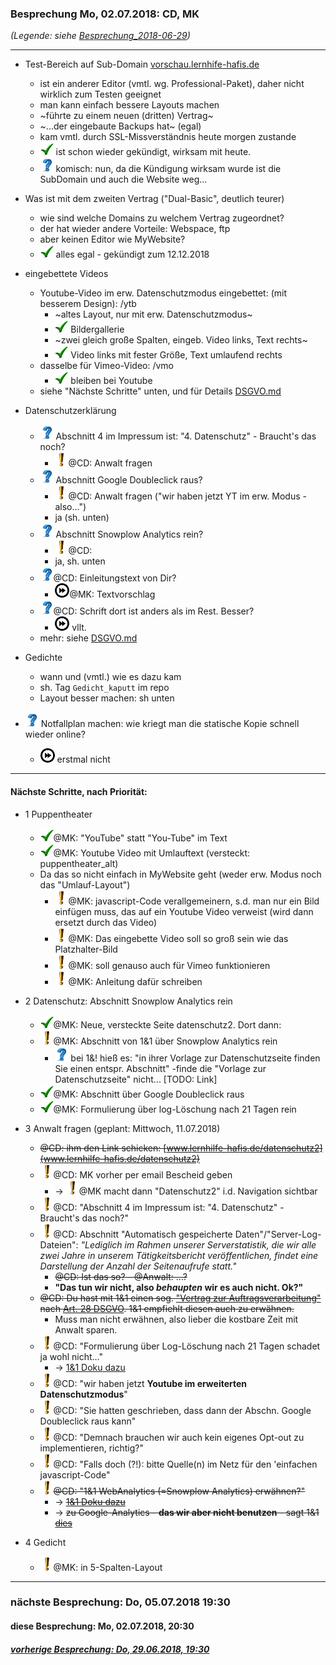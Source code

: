 ### Besprechung Mo, 02.07.2018: CD, MK ###
*(Legende: siehe [Besprechung_2018-06-29](Besprechung_2018-06-29.md))*

---

- Test-Bereich auf Sub-Domain [vorschau.lernhife-hafis.de](http://vorschau.lernhilfe-hafis.de)
  * ist ein anderer Editor (vmtl. wg. Professional-Paket), daher nicht wirklich zum Testen geeignet
  * man kann einfach bessere Layouts machen
  * ~führte zu einem neuen (dritten) Vertrag~
  * ~...der eingebaute Backups hat~ (egal)
  * kam vmtl. durch SSL-Missverständnis heute morgen zustande
  * ![check](i/check.png) ist schon wieder gekündigt, wirksam mit heute.
  * ![?](i/question.png) komisch: nun, da die Kündigung wirksam wurde ist die SubDomain und auch die Website weg...
  >

- Was ist mit dem zweiten Vertrag ("Dual-Basic", deutlich teurer)
  * wie sind welche Domains zu welchem Vertrag zugeordnet?
  * der hat wieder andere Vorteile: Webspace, ftp
  * aber keinen Editor wie MyWebsite?
  * ![check](i/check.png) alles egal - gekündigt zum 12.12.2018
  >

- eingebettete Videos
  * Youtube-Video im erw. Datenschutzmodus eingebettet: (mit besserem Design): /ytb
    - ~altes Layout, nur mit erw. Datenschutzmodus~
    - ![check](/i/check.png) Bildergallerie
    - ~zwei gleich große Spalten, eingeb. Video links, Text rechts~
    - ![check](/i/check.png) Video links mit fester Größe, Text umlaufend rechts
  * dasselbe für Vimeo-Video: /vmo
    - ![check](/i/check.png) bleiben bei Youtube
  * siehe "Nächste Schritte" unten, und für Details [DSGVO.md](DSGVO.md)
  >

- Datenschutzerklärung
  * ![?](i/question.png) Abschnitt 4 im Impressum ist: "4. Datenschutz" - Braucht's das noch?
    - ![todo](i/exclamation.png)@CD: Anwalt fragen
  * ![?](i/question.png) Abschnitt Google Doubleclick raus?
    - ![todo](i/exclamation.png)@CD: Anwalt fragen ("wir haben jetzt YT im erw. Modus - also...")
    - ja (sh. unten)
  * ![?](i/question.png) Abschnitt Snowplow Analytics rein?
    - ![todo](i/exclamation.png)@CD: 
    - ja, sh. unten
  * ![?](i/question.png)@CD: Einleitungstext von Dir?
    - ![later](i/fastforward.png)@MK: Textvorschlag
  * ![?](i/question.png)@CD: Schrift dort ist anders als im Rest. Besser?
    - ![later](i/fastforward.png) vllt.
  * mehr: siehe [DSGVO.md](DSGVO.md)
  >

- Gedichte
  * wann und (vmtl.) wie es dazu kam
  * sh. Tag `Gedicht_kaputt` im repo
  * Layout besser machen: sh unten
  >
  
- ![?](i/question.png) Notfallplan machen: wie kriegt man die 
    statische Kopie schnell wieder online?
    * ![later](i/fastforward.png) erstmal nicht
  >


---

#### Nächste Schritte, nach Priorität: ####

- 1 Puppentheater
  * ![check](i/check.png)@MK: "YouTube" statt "You-Tube" im Text
  * ![check](i/check.png)@MK: Youtube Video mit Umlauftext (versteckt: puppentheater_alt)
  * Da das so nicht einfach in MyWebsite geht (weder erw. Modus noch das "Umlauf-Layout")
    - ![todo](i/exclamation.png)@MK: javascript-Code verallgemeinern, s.d. man nur ein Bild einfügen muss, das auf ein Youtube Video verweist (wird dann ersetzt durch das Video)
    - ![todo](i/exclamation.png)@MK: Das eingebette Video soll so groß sein wie das Platzhalter-Bild
    - ![todo](i/exclamation.png)@MK: soll genauso auch für Vimeo funktionieren
    - ![todo](i/exclamation.png)@MK: Anleitung dafür schreiben
  >

- 2 Datenschutz: Abschnitt Snowplow Analytics rein
    * ![check](i/check.png)@MK: Neue, versteckte Seite datenschutz2. Dort dann:
    * ![todo](i/exclamation.png)@MK: Abschnitt von 1&1 über Snowplow Analytics rein
      - ![?](i/question.png) bei 1&! hieß es: "in ihrer Vorlage zur Datenschutzseite finden Sie einen entspr. Abschnitt" -finde die "Vorlage zur Datenschutzseite" nicht... [TODO: Link]
    * ![check](i/check.png)@MK: Abschnitt über Google Doubleclick raus
    * ![check](i/check.png)@MK: Formulierung über log-Löschung nach 21 Tagen rein
  >

- 3 Anwalt fragen (geplant: Mittwoch, 11.07.2018)
    * <strike>@CD: ihm den Link schicken: [www.lernhilfe-hafis.de/datenschutz2](www.lernhilfe-hafis.de/datenschutz2)</strike>
    * ![todo](i/exclamation.png)@CD: MK vorher per email Bescheid geben
      - -> ![todo](i/exclamation.png)@MK macht dann "Datenschutz2" i.d. Navigation sichtbar
    * ![todo](i/exclamation.png)@CD: "Abschnitt 4 im Impressum ist: "4. Datenschutz" - Braucht's das noch?"
    * ![todo](i/exclamation.png)@CD: Abschnitt "Automatisch gespeicherte Daten"/"Server-Log-Dateien": *"Lediglich im Rahmen unserer Serverstatistik, die wir alle zwei Jahre in unserem Tätigkeitsbericht veröffentlichen, findet eine Darstellung der Anzahl der Seitenaufrufe statt."*
      - <strike>@CD: Ist das so? - @Anwalt: ...?</strike>
      - **"Das tun wir nicht, also *behaupten* wir es auch nicht. Ok?"**
    * <strike>@CD: Du hast mit 1&1 einen sog. ["Vertrag zur Auftragsverarbeitung"](https://hosting.1und1.de/hilfe/datenschutz/allgemeineinformationen/auftragsverarbeitung/?utm_campaign=1788&utm_content=direct&utm_medium=landinghub&utm_source=helpcenter&utm_term=1849) nach [Art. 28 DSGVO](https://dsgvo-gesetz.de/art-28-dsgvo/). 1&1 empfiehlt diesen auch zu erwähnen.</strike>
      - Muss man nicht erwähnen, also lieber die kostbare Zeit mit Anwalt sparen.
    * ![todo](i/exclamation.png)@CD: "Formulierung über Log-Löschung nach 21 Tagen schadet ja wohl nicht..."
      - -> [1&1 Doku dazu](https://hosting.1und1.de/hilfe/datenschutz/datenverarbeitung-von-webseitenbesuchern-ihres-11-produktes/11-webhosting/?utm_campaign=1788&utm_content=direct&utm_medium=landinghub&utm_source=helpcenter&utm_term=2176)
    * ![todo](i/exclamation.png)@CD: "wir haben jetzt **Youtube im erweiterten Datenschutzmodus**"
    * ![todo](i/exclamation.png)@CD: "Sie hatten geschrieben, dass dann der Abschn. Google Doubleclick raus kann"
    * ![todo](i/exclamation.png)@CD: "Demnach brauchen wir auch kein eigenes Opt-out zu implementieren, richtig?"
    * ![todo](i/exclamation.png)@CD: "Falls doch (?!): bitte Quelle(n) im Netz für den 'einfachen javascript-Code"
    * ![todo](i/exclamation.png)<strike>@CD: "1&1 WebAnalytics (=Snowplow Analytics) erwähnen?"</strike>
      - -> <strike>[1&1 Doku dazu](https://hosting.1und1.de/hilfe/datenschutz/datenverarbeitung-von-webseitenbesuchern-ihres-11-produktes/11-webanalytics/?utm_campaign=2176&utm_content=direct&utm_medium=default&utm_source=helpcenter&utm_term=2103)</strike>
      - -> <strike>zu Google-Analytics - **das wir aber nicht benutzen** - sagt 1&1 [dies](https://hosting.1und1.de/hilfe/datenschutz/allgemeineinformationen/checkliste/?utm_term=1845&utm_campaign=1795&utm_medium=knowledge#c10013)</strike>

- 4 Gedicht
    * ![todo](i/exclamation.png)@MK: in 5-Spalten-Layout

___
  
### nächste Besprechung: Do, 05.07.2018 19:30 ###
#### diese Besprechung: Mo, 02.07.2018, 20:30 ####
##### [vorherige Besprechung: Do, 29.06.2018, 19:30](Besprechung_2018-06-29.md) #####

